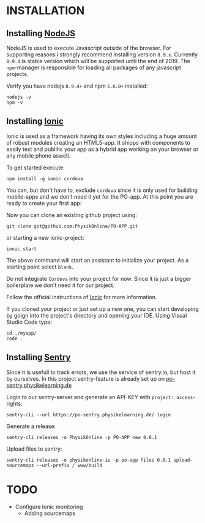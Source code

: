 # INSTALLATION

## Installing [NodeJS][1]

NodeJS is used to execute Javascript outside of the browser. For supporting reasons i strongly recommend installing version `8.9.x`. Currently `8.9.4` is stable version which will be supported until the end of 2019. The `npm`-manager is responsible for loading all packages of any javascript projects.

Verify you have nodejs `8.9.4+` and npm `5.6.0+` installed:

```
nodejs -v
npm -v
```

## Installing [Ionic][2]

Ionic is used as a framework having its own styles including a huge amount of robust modules creating an HTML5-app. It shipps with components to easily test and publihs your app as a hybrid app working on your browser or any mobile phone aswell.

To get started execute:

```
npm install -g ionic cordova
```

You can, but don't have to, exclude `cordova` since it is only used for building mobile-apps and we don't need it yet for the PO-app. At this point you are ready to create your first app:

Now you can clone an existing github project using:

```
git clone git@github.com:PhysikOnline/PO-APP.git
```

or starting a new ionic-project:

```
ionic start
```

The above command will start an assistant to initialize your project. As a starting point select `blank`.

Do not integrate `Cordova` into your project for now. Since it is just a bigger boilerplate we don't need it for our project.

Follow the official instructions of [Ionic][2] for more information.

If you cloned your project or just set up a new one, you can start developing by goign into the project's directory and opening your IDE.
Using Visual Studio Code type:

```
cd ./myapp/
code .
```

## Installing [Sentry][3]

Since it is usefull to track errors, we use the service of sentry.io, but host it by ourselves. In this project sentry-feature is already set up on
[po-sentry.physikelearning.de][4]

Login to our sentry-server and generate an API-KEY with `project: access`-rights:

```
sentry-cli --url https://po-sentry.physikelearning.de/ login
```

Generate a release:

```
sentry-cli releases -o PhysikOnline -p PO-APP new 0.0.1
```

Upload files to sentry:

```
sentry-cli releases -o physikonline-iu -p po-app files 0.0.1 upload-sourcemaps --url-prefix / www/build
```

# TODO

* Configure Ionic monitoring
  * Adding sourcemaps

[1]: https://nodejs.org/en/
[2]: https://ionicframework.com/docs/intro/installation/
[3]: https://docs.sentry.io/clients/javascript/integrations/angular/
[4]: https://po-sentry.physikelearning.de
